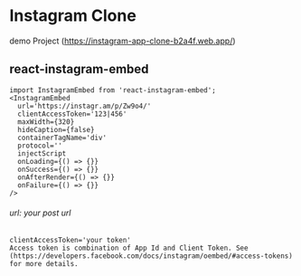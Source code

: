# Instagram Clone 
demo Project
(https://instagram-app-clone-b2a4f.web.app/)

## react-instagram-embed


```
import InstagramEmbed from 'react-instagram-embed';
<InstagramEmbed
  url='https://instagr.am/p/Zw9o4/'
  clientAccessToken='123|456'
  maxWidth={320}
  hideCaption={false}
  containerTagName='div'
  protocol=''
  injectScript
  onLoading={() => {}}
  onSuccess={() => {}}
  onAfterRender={() => {}}
  onFailure={() => {}}
/>

```

###### url: your post url
```
clientAccessToken='your token'
Access token is combination of App Id and Client Token. See (https://developers.facebook.com/docs/instagram/oembed/#access-tokens) for more details.
```

